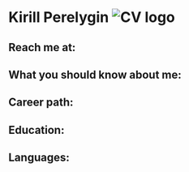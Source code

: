 # Kirill Perelygin ![CV logo](https://cdn-icons-png.flaticon.com/128/2066/2066364.png)
## Reach me at:

## What you should know about me:
## Career path:
## Education:
## Languages: 
